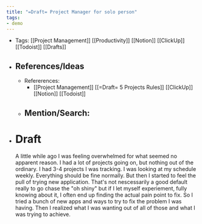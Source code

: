 ```yaml
---
title: "=Draft= Project Manager for solo person"
tags:
- demo
---
```


- Tags: [[Project Management]] [[Productivity]] [[Notion]] [[ClickUp]] [[Todoist]] [[Drafts]]
- ## References/Ideas
    - Refererences: 
        - [[Project Management]] [[=Draft= 5 Projects Rules]] [[ClickUp]] [[Notion]] [[Todoist]]
    - Mention/Search:
        - 
- # Draft
    A little while ago I was feeling overwhelmed for what seemed no apparent reason. I had a lot of projects going on, but nothing out of the ordinary. I had 3-4 projects I was tracking. I was looking at my schedule weekly. Everything should be fine normally. But then I started to feel the pull of trying new application. That's not nescessarily a good default really to go chase the "oh shiny" but if I let myself experiement, fully knowing about it, I often end up finding the actual pain point to fix. So I tried a bunch of new apps and ways to try to fix the problem I was having. Then I realized what I was wanting out of all of those and what I was trying to achieve. 
    